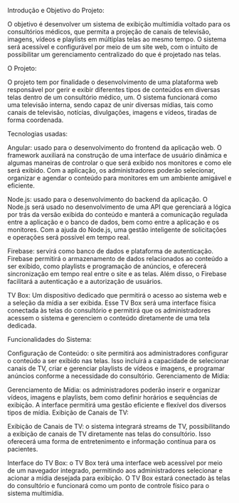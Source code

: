 Introdução e Objetivo do Projeto:

O objetivo é desenvolver um sistema de exibição multimídia voltado para os consultórios médicos, que permita a projeção de canais de televisão, imagens, vídeos e playlists em múltiplas telas ao mesmo tempo. O sistema será acessível e configurável por meio de um site web, com o intuito de possibilitar um gerenciamento centralizado do que é projetado nas telas.

O Projeto:

O projeto tem por finalidade o desenvolvimento de uma plataforma web responsável por gerir e exibir diferentes tipos de conteúdos em diversas telas dentro de um consultório médico, um. O sistema funcionará como uma televisão interna, sendo capaz de unir diversas mídias, tais como canais de televisão, notícias, divulgações, imagens e vídeos, tiradas de forma coordenada.

Tecnologias usadas: 

Angular: usado para o desenvolvimento do frontend da aplicação web. O framework auxiliará na construção de uma interface de usuário dinâmica e algumas maneiras de controlar o que será exibido nos monitores e como ele será exibido. Com a aplicação, os administradores poderão selecionar, organizar e agendar o conteúdo para monitores em um ambiente amigável e eficiente. 

Node.js: usado para o desenvolvimento do backend da aplicação. O Node.js será usado no desenvolvimento de uma API que gerenciará a lógica por trás da versão exibida do conteúdo e manterá a comunicação regulada entre a aplicação e o banco de dados, bem como entre a aplicação e os monitores. Com a ajuda do Node.js, uma gestão inteligente de solicitações e operações será possível em tempo real. 

Firebase: servirá como banco de dados e plataforma de autenticação. Firebase permitirá o armazenamento de dados relacionados ao conteúdo a ser exibido, como playlists e programação de anúncios, e oferecerá sincronização em tempo real entre o site e as telas. Além disso, o Firebase facilitará a autenticação e a autorização de usuários.

TV Box: Um dispositivo dedicado que permitirá o acesso ao sistema web e a seleção da mídia a ser exibida. Esse TV Box será uma interface física conectada às telas do consultório e permitirá que os administradores acessem o sistema e gerenciem o conteúdo diretamente de uma tela dedicada.

Funcionalidades do Sistema:

Configuração de Conteúdo: o site permitirá aos administradores configurar o conteúdo a ser exibido nas telas. Isso incluirá a capacidade de selecionar canais de TV, criar e gerenciar playlists de vídeos e imagens, e programar anúncios conforme a necessidade do consultório.
Gerenciamento de Mídia:

Gerenciamento de Mídia: os administradores poderão inserir e organizar vídeos, imagens e playlists, bem como definir horários e sequências de exibição. A interface permitirá uma gestão eficiente e flexível dos diversos tipos de mídia.
Exibição de Canais de TV:

Exibição de Canais de TV: o sistema integrará streams de TV, possibilitando a exibição de canais de TV diretamente nas telas do consultório. Isso oferecerá uma forma de entretenimento e informação contínua para os pacientes.

Interface do TV Box: o TV Box terá uma interface web acessível por meio de um navegador integrado, permitindo aos administradores selecionar e acionar a mídia desejada para exibição. O TV Box estará conectado às telas do consultório e funcionará como um ponto de controle físico para o sistema multimídia.
